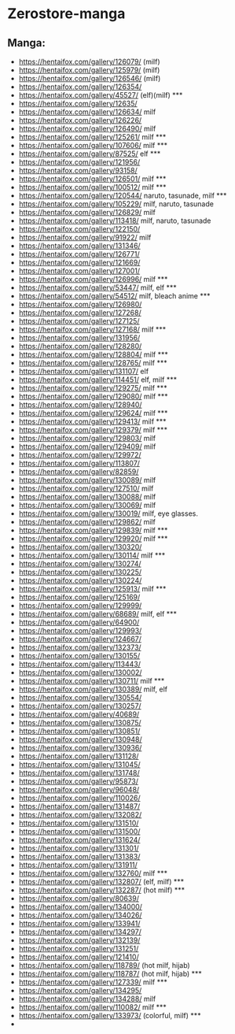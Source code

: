 # Zerostore-manga

## Manga: 
*  https://hentaifox.com/gallery/126079/ (milf)
*  https://hentaifox.com/gallery/125979/ (milf)
*  https://hentaifox.com/gallery/126546/ (milf)
*  https://hentaifox.com/gallery/126354/
*  https://hentaifox.com/gallery/45527/ (elf)(milf) ***
*  https://hentaifox.com/gallery/12635/
*  https://hentaifox.com/gallery/126634/ milf
*  https://hentaifox.com/gallery/126226/
*  https://hentaifox.com/gallery/126490/ milf
*  https://hentaifox.com/gallery/125261/ milf ***
*  https://hentaifox.com/gallery/107606/ milf ***
*  https://hentaifox.com/gallery/87525/ elf ***
*  https://hentaifox.com/gallery/121956/
*  https://hentaifox.com/gallery/93158/
*  https://hentaifox.com/gallery/126501/ milf ***
*  https://hentaifox.com/gallery/100512/ milf ***
*  https://hentaifox.com/gallery/120544/ naruto, tasunade, milf ***
*  https://hentaifox.com/gallery/105229/ milf, naruto, tasunade
*  https://hentaifox.com/gallery/126829/ milf 
*  https://hentaifox.com/gallery/113418/ milf, naruto, tasunade
*  https://hentaifox.com/gallery/122150/
*  https://hentaifox.com/gallery/91922/ milf
*  https://hentaifox.com/gallery/131346/
*  https://hentaifox.com/gallery/126771/
*  https://hentaifox.com/gallery/121669/
*  https://hentaifox.com/gallery/127001/
*  https://hentaifox.com/gallery/126996/ milf ***
*  https://hentaifox.com/gallery/53447/ milf, elf ***
*  https://hentaifox.com/gallery/54512/ milf, bleach anime  ***
*  https://hentaifox.com/gallery/126980/
*  https://hentaifox.com/gallery/127268/
*  https://hentaifox.com/gallery/127125/
*  https://hentaifox.com/gallery/127168/ milf ***
*  https://hentaifox.com/gallery/131956/
*  https://hentaifox.com/gallery/128280/
*  https://hentaifox.com/gallery/128804/ milf ***
*  https://hentaifox.com/gallery/128765/ milf ***
*  https://hentaifox.com/gallery/131107/ elf 
*  https://hentaifox.com/gallery/114451/ elf, milf ***
*  https://hentaifox.com/gallery/129275/ milf ***
*  https://hentaifox.com/gallery/129080/ milf ***
*  https://hentaifox.com/gallery/128940/
*  https://hentaifox.com/gallery/129624/ milf ***
*  https://hentaifox.com/gallery/129413/ milf ***
*  https://hentaifox.com/gallery/129379/ milf ***
*  https://hentaifox.com/gallery/129803/ milf
*  https://hentaifox.com/gallery/129409/ milf 
*  https://hentaifox.com/gallery/129972/
*  https://hentaifox.com/gallery/113807/
*  https://hentaifox.com/gallery/82859/
*  https://hentaifox.com/gallery/130089/ milf 
*  https://hentaifox.com/gallery/127510/ milf 
*  https://hentaifox.com/gallery/130088/ milf
*  https://hentaifox.com/gallery/130069/ milf
*  https://hentaifox.com/gallery/130019/ milf, eye glasses. 
*  https://hentaifox.com/gallery/129862/ milf
*  https://hentaifox.com/gallery/129839/ milf ***
*  https://hentaifox.com/gallery/129920/ milf ***
*  https://hentaifox.com/gallery/130320/
*  https://hentaifox.com/gallery/130114/ milf ***
*  https://hentaifox.com/gallery/130274/
*  https://hentaifox.com/gallery/130225/
*  https://hentaifox.com/gallery/130224/
*  https://hentaifox.com/gallery/125913/ milf ***
*  https://hentaifox.com/gallery/125169/
*  https://hentaifox.com/gallery/129999/
*  https://hentaifox.com/gallery/68689/ milf, elf ***
*  https://hentaifox.com/gallery/64900/
*  https://hentaifox.com/gallery/129993/
*  https://hentaifox.com/gallery/124667/
*  https://hentaifox.com/gallery/132373/
*  https://hentaifox.com/gallery/130155/
*  https://hentaifox.com/gallery/113443/
*  https://hentaifox.com/gallery/130002/
*  https://hentaifox.com/gallery/130711/ milf ***
*  https://hentaifox.com/gallery/130389/ milf, elf 
*  https://hentaifox.com/gallery/130554/
*  https://hentaifox.com/gallery/130257/
*  https://hentaifox.com/gallery/40689/
*  https://hentaifox.com/gallery/130875/
*  https://hentaifox.com/gallery/130851/
*  https://hentaifox.com/gallery/130948/
*  https://hentaifox.com/gallery/130936/
*  https://hentaifox.com/gallery/131128/
*  https://hentaifox.com/gallery/131045/
*  https://hentaifox.com/gallery/131748/
*  https://hentaifox.com/gallery/95873/
*  https://hentaifox.com/gallery/96048/
*  https://hentaifox.com/gallery/110026/
*  https://hentaifox.com/gallery/131487/
*  https://hentaifox.com/gallery/132082/
*  https://hentaifox.com/gallery/131510/
*  https://hentaifox.com/gallery/131500/
*  https://hentaifox.com/gallery/131624/
*  https://hentaifox.com/gallery/131301/
*  https://hentaifox.com/gallery/131383/
*  https://hentaifox.com/gallery/131911/
*  https://hentaifox.com/gallery/132760/ milf ***
*  https://hentaifox.com/gallery/132807/ (elf, milf) ***
*  https://hentaifox.com/gallery/132287/ (hot milf) ***
*  https://hentaifox.com/gallery/80639/
*  https://hentaifox.com/gallery/134000/
*  https://hentaifox.com/gallery/134026/
*  https://hentaifox.com/gallery/133941/
*  https://hentaifox.com/gallery/134297/
*  https://hentaifox.com/gallery/132139/
*  https://hentaifox.com/gallery/131251/
*  https://hentaifox.com/gallery/121410/
*  https://hentaifox.com/gallery/118789/ (hot milf, hijab)
*  https://hentaifox.com/gallery/118787/ (hot milf, hijab) ***
*  https://hentaifox.com/gallery/127339/ milf ***
*  https://hentaifox.com/gallery/134295/
*  https://hentaifox.com/gallery/134288/ milf 
*  https://hentaifox.com/gallery/110082/ milf ***
*  https://hentaifox.com/gallery/133973/ (colorful, milf) ***
*  


